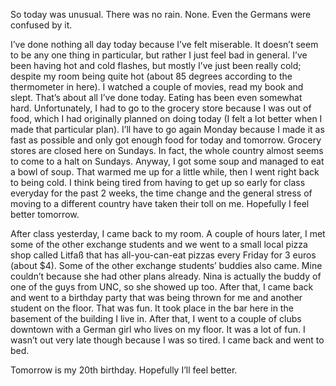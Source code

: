 So today was unusual. There was no rain. None. Even the Germans were confused by it.

I’ve done nothing all day today because I’ve felt miserable. It doesn’t seem to be any one thing in particular, but rather I just feel bad in general. I’ve been having hot and cold flashes, but mostly I’ve just been really cold; despite my room being quite hot (about 85 degrees according to the thermometer in here). I watched a couple of movies, read my book and slept. That’s about all I’ve done today. Eating has been even somewhat hard. Unfortunately, I had to go to the grocery store because I was out of food, which I had originally planned on doing today (I felt a lot better when I made that particular plan). I’ll have to go again Monday because I made it as fast as possible and only got enough food for today and tomorrow. Grocery stores are closed here on Sundays. In fact, the whole country almost seems to come to a halt on Sundays. Anyway, I got some soup and managed to eat a bowl of soup. That warmed me up for a little while, then I went right back to being cold. I think being tired from having to get up so early for class everyday for the past 2 weeks, the time change and the general stress of moving to a different country have taken their toll on me. Hopefully I feel better tomorrow.

After class yesterday, I came back to my room. A couple of hours later, I met some of the other exchange students and we went to a small local pizza shop called Litfaß that has all-you-can-eat pizzas every Friday for 3 euros (about $4). Some of the other exchange students’ buddies also came. Mine couldn’t because she had other plans already. Nina is actually the buddy of one of the guys from UNC, so she showed up too. After that, I came back and went to a birthday party that was being thrown for me and another student on the floor. That was fun. It took place in the bar here in the basement of the building I live in. After that, I went to a couple of clubs downtown with a German girl who lives on my floor. It was a lot of fun. I wasn’t out very late though because I was so tired. I came back and went to bed.

Tomorrow is my 20th birthday. Hopefully I’ll feel better.